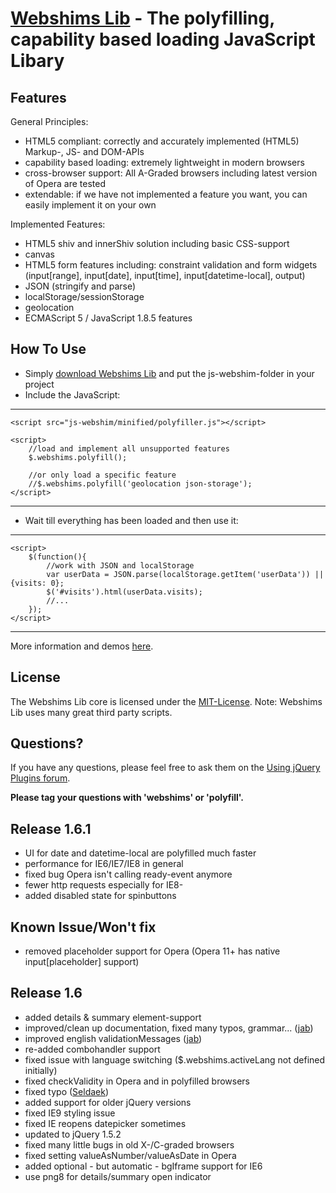 [Webshims Lib](http://aFarkas.github.com/webshim/demos/index.html) - The polyfilling, capability based loading JavaScript Libary
================================

Features
------------------

General Principles:

* HTML5 compliant: correctly and accurately implemented (HTML5) Markup-, JS- and DOM-APIs  
* capability based loading: extremely lightweight in modern browsers
* cross-browser support: All A-Graded browsers including latest version of Opera are tested
* extendable: if we have not implemented a feature you want, you can easily implement it on your own

Implemented Features:

* HTML5 shiv and innerShiv solution including basic CSS-support
* canvas
* HTML5 form features including: constraint validation and form widgets (input[range], input[date], input[time], input[datetime-local], output)
* JSON (stringify and parse)
* localStorage/sessionStorage
* geolocation
* ECMAScript 5 / JavaScript 1.8.5 features 


How To Use
------------------

* Simply [download Webshims Lib](https://github.com/aFarkas/webshim/downloads) and put the js-webshim-folder in your project
* Include the JavaScript:

---------------
	<script src="js-webshim/minified/polyfiller.js"></script> 

	<script> 
		//load and implement all unsupported features 
		$.webshims.polyfill();
		
		//or only load a specific feature
		//$.webshims.polyfill('geolocation json-storage');
	</script>
---------------

* Wait till everything has been loaded and then use it:

--------------
	<script> 
		$(function(){
			//work with JSON and localStorage 
			var userData = JSON.parse(localStorage.getItem('userData')) || {visits: 0};
			$('#visits').html(userData.visits);
			//...
		});
	</script>
--------------

More information and demos [here](http://aFarkas.github.com/webshim/demos/index.html).


License
---------------------------------------

The Webshims Lib core is licensed under the [MIT-License](http://aFarkas.github.com/webshim/MIT-LICENSE.txt). Note: Webshims Lib uses many great third party scripts.



Questions?
----------

If you have any questions, please feel free to ask them on the [Using jQuery Plugins
forum](http://forum.jquery.com/using-jquery-plugins).

**Please tag your questions with 'webshims' or 'polyfill'.**

Release 1.6.1
----------

* UI for date and datetime-local are polyfilled much faster
* performance for IE6/IE7/IE8 in general
* fixed bug Opera isn't calling ready-event anymore
* fewer http requests especially for IE8-
* added disabled state for spinbuttons

Known Issue/Won't fix
----------
* removed placeholder support for Opera (Opera 11+ has native input[placeholder] support)


Release 1.6
----------

* added details & summary element-support
* improved/clean up documentation, fixed many typos, grammar... ([jab](https://github.com/jab))
* improved english validationMessages ([jab](https://github.com/jab))
* re-added combohandler support
* fixed issue with language switching ($.webshims.activeLang not defined initially)
* fixed checkValidity in Opera and in polyfilled browsers
* fixed typo ([Seldaek](https://github.com/Seldaek))
* added support for older jQuery versions
* fixed IE9 styling issue
* fixed IE reopens datepicker sometimes
* updated to jQuery 1.5.2
* fixed many little bugs in old X-/C-graded browsers
* fixed setting valueAsNumber/valueAsDate in Opera
* added optional - but automatic - bgIframe support for IE6
* use png8 for details/summary open indicator